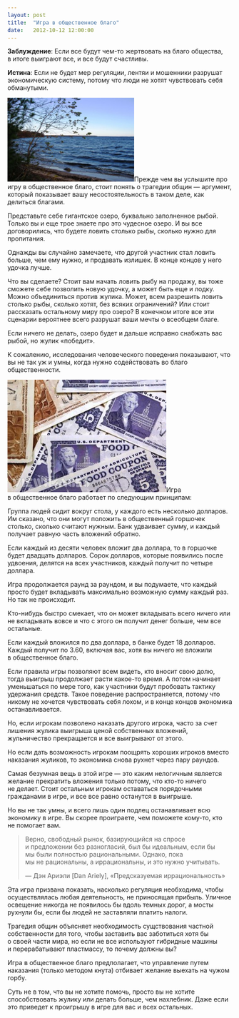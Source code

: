 ```yaml
---
layout: post
title:  "Игра в общественное благо"
date:   2012-10-12 12:00:00
---
```

<p><strong>Заблуждение</strong>: Если все будут чем-то жертвовать на благо общества, в итоге выиграют все, и все будут счастливы.</p>
<p><strong>Истина</strong>: Если не будет мер регуляции, лентяи и мошенники разрушат экономическую систему, потому что люди не хотят чувствовать себя обманутыми.</p>
<p><a rel="attachment wp-att-725" href="http://youarenotsosmart.ru/2012/10/the-public-goods-game/castle-rock-lake-fishing/"><img height="188" width="284" alt="" src="/img/the-public-goods-game/Castle-Rock-Lake-Fishing-300x225.jpg" title="Castle Rock Lake Fishing" class="alignleft size-medium wp-image-725" /></a>Прежде чем вы услышите про игру в общественное благо, стоит понять о трагедии общин — аргумент, который показывает вашу несостоятельность в таком деле, как делиться благами.</p>
<p>Представьте себе гигантское озеро, буквально заполненное рыбой. Только вы и еще трое знаете про это чудесное озеро. И вы все договорились, что будете ловить столько рыбы, сколько нужно для пропитания.</p>
<p>Однажды вы случайно замечаете, что другой участник стал ловить больше, чем ему нужно, и продавать излишек. В конце концов у него удочка лучше.</p>
<p><span id="more-724"></span>Что вы сделаете? Стоит вам начать ловить рыбу на продажу, вы тоже сможете себе позволить новую удочку, а может быть еще и лодку. Можно объединиться против жулика. Может, всем разрешить ловить столько рыбы, сколько хотят, без всяких ограничений? Или стоит рассказать остальному миру про озеро? В конечном итоге все эти сценарии вероятнее всего разрушат ваши мечты о всеобщем благе.</p>
<p>Если ничего не делать, озеро будет и дальше исправно снабжать вас рыбой, но жулик «победит».</p>
<p>К сожалению, исследования человеческого поведения показывают, что вы не так уж и умны, когда нужно содействовать во благо общественности.</p>
<p><a rel="attachment wp-att-726" href="http://youarenotsosmart.ru/2012/10/the-public-goods-game/foodstamps/"><img height="252" width="356" alt="" src="/img/the-public-goods-game/foodstamps.jpg" title="foodstamps" class="alignright size-full wp-image-726" /></a>Игра в общественное благо работает по следующим принципам:</p>
<p>Группа людей сидит вокруг стола, у каждого есть несколько долларов. Им сказано, что они могут положить в общественный горшочек столько, сколько считают нужным. Банк удваивает сумму, и каждый получает равную часть вложений обратно.</p>
<p>Если каждый из десяти человек вложит два доллара, то в горшочке будет двадцать долларов. Сорок долларов, которые появились после удвоения, делятся на всех участников, каждый получит по четыре доллара.</p>
<p>Игра продолжается раунд за раундом, и вы подумаете, что каждый просто будет вкладывать максимально возможную сумму каждый раз. Но так не происходит.</p>
<p>Кто-нибудь быстро смекает, что он может вкладывать всего ничего или не вкладывать вовсе и что с этого он получит денег больше, чем все остальные.</p>
<p>Если каждый вложился по два доллара, в банке будет 18 долларов. Каждый получит по 3.60, включая вас, хотя вы ничего не вложили в общественное благо.</p>
<p>Если правила игры позволяют всем видеть, кто вносит свою долю, тогда выигрыш продолжает расти какое-то время. А потом начинает уменьшаться по мере того, как участники будут пробовать тактику удержания средств. Такое поведение распространяется, потому что никому не хочется чувствовать себя лохом, и в конце концов экономика останавливается.</p>
<p>Но, если игрокам позволено наказать другого игрока, часто за счет лишения жулика выигрыша ценой собственных вложений, жульничество прекращается и все выигрывают от этого.</p>
<p>Но если дать возможность игрокам поощрять хороших игроков вместо наказания жуликов, то экономика снова рухнет через пару раундов.</p>
<p>Самая безумная вещь в этой игре — это каким нелогичным является желание прекратить вложения только потому, что кто-то ничего не делает. Стоит остальным игрокам оставаться порядочными гражданами в игре, и все все равно останутся в выигрыше.</p>
<p>Но вы не так умны, и всего лишь один подлец останавливает всю экономику в игре. Вы скорее проиграете, чем поможете кому-то, кто не помогает вам.</p>
<blockquote><p>Верно, свободный рынок, базирующийся на спросе и предложении без разногласий, был бы идеальным, если бы мы были полностью рациональными. Однако, пока мы не рациональны, а иррациональны, и это нужно учитывать.</p>
<p>— Дэн Ариэли [Dan Ariely], «Предсказуемая иррациональность»</p></blockquote>
<p>Эта игра призвана показать, насколько регуляция необходима, чтобы осуществлялась любая деятельность, не приносящая прибыль. Уличное освещение никогда не появилось бы вдоль темных дорог, а мосты рухнули бы, если бы людей не заставляли платить налоги.</p>
<p>Трагедия общин объясняет необходимость сущствования частной собственности для того, чтобы заставить вас заботиться хотя бы о своей части мира, но если не все используют гибридные машины и перерабатывают пластмассу, то почему должны вы?</p>
<p>Игра в общественное благо предполагает, что управление путем наказания (только методом кнута) отбивает желание выехать на чужом горбу.</p>
<p>Суть не в том, что вы не хотите помочь, просто вы не хотите способствовать жулику или делать больше, чем нахлебник. Даже если это приведет к проигрышу в игре для вас и всех остальных.</p>
